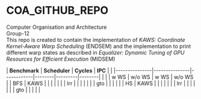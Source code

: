 # COA_GITHUB_REPO
Computer Organisation and Architecture <br />
Group-12 <br />
This repo is created to contain the implementation of *KAWS: Coordinate Kernel-Aware Warp Scheduling* (ENDSEM) and the implementation to print different warp states as described in *Equalizer: Dynamic Tuning of GPU Resources for Efficient Execution* (MIDSEM) <br />

| **Benchmark** | **Scheduler** | <td colspan="2">**Cycles**</td>    | **IPC** |        |
|---------------|---------------|------------|--------|---------|--------|
|               |               | w WS       | w/o WS | w WS    | w/o WS |
| BFS           | KAWS          |            |        |         |        |
|               | lrr           |            |        |         |        |
|               | gto           |            |        |         |        |
| HS            | KAWS          |            |        |         |        |
|               | lrr           |            |        |         |        |
|               | gto           |            |        |         |        |
